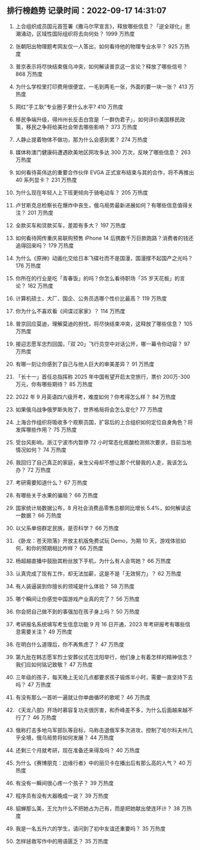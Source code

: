 
## 排行榜趋势 记录时间：2022-09-17 14:31:07
  
  1. 上合组织成员国元首签署《撒马尔罕宣言》，释放哪些信息？「逆全球化」思潮涌动，区域性国际组织将去向何处？ 1999 万热度
    
  2. 张朝阳出物理题考网友仅一人答出，如何看待他的物理专业水平？ 925 万热度
    
  3. 普京表示将尽快结束俄乌冲突，如何解读普京这一言论？释放了哪些信号？ 868 万热度
    
  4. 为什么学校里打印费用很便宜，一毛到两毛一张，外面的要一块一张？ 413 万热度
    
  5. 网红“手工耿”专业圈子里什么水平? 410 万热度
    
  6. 移民争端升级，得州州长反击白宫是「一群伪君子」，如何评价美国移民政策，移民之争将给美社会带去哪些影响？ 373 万热度
    
  7. 人静止提着物体不做功，那为什么会感到累？ 274 万热度
    
  8. 媒体称澳门健康码遭遇欧美地区网攻多达 300 万次，反映了哪些信息？ 263 万热度
    
  9. 如何看待英伟达的重要合作伙伴 EVGA 正式宣布结束与其的合作，将不再推出 40 系列显卡？ 231 万热度
    
  10. 为什么现在年轻人上下班更倾向于骑电动车？ 205 万热度
    
  11. 卢甘斯克总检察长在爆炸中丧生，俄乌局势最新进展如何？有哪些信息值得关注？ 201 万热度
    
  12. 全款买车和贷款买车，差距有多大？ 197 万热度
    
  13. 如何看待网传重庆易联购预售 iPhone 14 后携数千万巨款跑路？消费者的钱还追得回来吗？ 179 万热度
    
  14. 为什么《原神》动画化交给日本飞碟社而不是国漫，国漫撑不起国产之光吗？ 176 万热度
    
  15. 你所在的行业是吃「青春饭」的吗？你怎么看待职场「35 岁天花板」的言论？ 162 万热度
    
  16. 计算机硕士，大厂、国企、公务员选哪个性价比最高？ 119 万热度
    
  17. 你为什么不喜欢看《间谍过家家》？ 114 万热度
    
  18. 普京回应莫迪，理解莫迪的担忧，将尽快结束冲突，这释放了哪些信息？ 105 万热度
    
  19. 接迎志愿军忠烈回国，「双 20」飞行员空中对话公开，哪一幕令你动容？ 97 万热度
    
  20. 有哪一刻让你感到了自己与他人巨大的审美差异？ 91 万热度
    
  21. 「长十一」首任总指挥称 2025 年中国有望开启太空旅行，票价 200万-300 万元，你有哪些期待？ 85 万热度
    
  22. 2022 年 9 月英语四六级开考，难度如何？你考得怎么样？ 84 万热度
    
  23. 如果俄乌战争俄罗斯失败了，世界格局将会怎么变化? 77 万热度
    
  24. 上海合作组织将吸收多个观察员国，扩容后的上合组织如何定位自身角色？将发挥哪些作用？ 75 万热度
    
  25. 受台风影响，浙江宁波市内暂停 72 小时常态化核酸检测频次要求，目前当地情况如何？ 74 万热度
    
  26. 我回归了自己真正的家庭，亲生父母却不想让那个代替我的人走，我该怎么办？ 72 万热度
    
  27. 考研需要知道什么？ 67 万热度
    
  28. 有哪些关于水果的骗局？ 66 万热度
    
  29. 国家统计局数据公布，8 月社会消费品零售总额同比增长 5.4%，如何解读这一数据？ 66 万热度
    
  30. 以父系单倍群定民族，是否科学？ 66 万热度
    
  31. 《卧龙：苍天陨落》开放主机版免费试玩 Demo，为期 10 天，游戏体验如何，和你的预期相比咋样？ 66 万热度
    
  32. 杨超越直播中鼓励其粉丝放下手机，为什么有人会骂她？ 66 万热度
    
  33. 认真完成了现有工作，却无法加薪，这是不是「无效努力」？ 62 万热度
    
  34. 有人装逼装到你擅长的领域是什么体验？ 58 万热度
    
  35. 哪个瞬间让你感觉中国游戏产业真的完了？ 56 万热度
    
  36. 你会把自己做不到的事强加在孩子身上吗？ 50 万热度
    
  37. 考研报名系统填写考生信息功能 9 月 16 日开通，2023 年考研报考有哪些信息需要关注？ 49 万热度
    
  38. 在明白什么道理后，你不再焦虑了？ 47 万热度
    
  39. 第九批在韩志愿军烈士安葬仪式在沈阳举行，他们身上有着怎样的精神信念？我们应如何铭记致敬？ 47 万热度
    
  40. 三年级的孩子，每天晚上无论几点都要求孩子锻炼半小时，需要一直坚持下去吗？ 47 万热度
    
  41. 有没有那么一首听一遍就让你单曲循环的歌呢？ 46 万热度
    
  42. 《天龙八部》开场时慕容复功夫很厉害，和乔峰差不多，为什么后面越来越不行了？ 46 万热度
    
  43. 俄称打击多地乌军部队等目标，乌称击退俄军多次进攻，控制了哈尔科夫州几乎全境，俄乌局势将如何发展？ 44 万热度
    
  44. 还剩三个月就考研，现在准备还来得及吗？ 40 万热度
    
  45. 为什么《赛博朋克：边缘行者》中的丽贝卡在播出后有那么高的人气？ 40 万热度
    
  46. 有没有一瞬间很心疼一个孩子？ 39 万热度
    
  47. 程序员有没有大器晚成一说？ 39 万热度
    
  48. 貂蝉那么美，王允为什么不把她占为己有，而是把她献出使连环计？ 38 万热度
    
  49. 我是一名五升六的学生，请问到了初中友谊还重要吗？ 35 万热度
    
  50. 怎样拯救写作中的用语匮乏？ 35 万热度
    